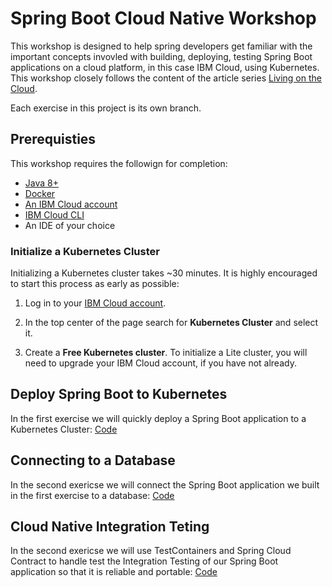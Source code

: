 # Spring Boot Cloud Native Workshop

This workshop is designed to help spring developers get familiar with the important concepts invovled with building, deploying, testing Spring Boot applications on a cloud platform, in this case IBM Cloud, using Kubernetes. This workshop closely follows the content of the article series [Living on the Cloud]((https://developer.ibm.com/series/living-on-the-cloud/)). 

Each exercise in this project is its own branch.

## Prerequisties 

This workshop requires the followign for completion: 

* [Java 8+](https://adoptopenjdk.net/)
* [Docker](https://www.docker.com/)
* [An IBM Cloud account](https://ibm.biz/BdzCAu)
* [IBM Cloud CLI](https://github.com/IBM-Cloud/ibm-cloud-cli-release/releases/)
* An IDE of your choice

### Initialize a Kubernetes Cluster

Initializing a Kubernetes cluster takes ~30 minutes. It is highly encouraged to start this process as early as possible: 

1. Log in to your [IBM Cloud account](http://cloud.ibm.com/). 

1. In the top center of the page search for **Kubernetes Cluster** and select it.

1. Create a **Free Kubernetes cluster**. To initialize a Lite cluster, you will need to upgrade your IBM Cloud account, if you have not already.

## Deploy Spring Boot to Kubernetes 

In the first exercise we will quickly deploy a Spring Boot application to a Kubernetes Cluster: [Code](https://github.com/wkorando/spring-boot-cloud-native-workshop/tree/1-deploying-spring-boot)

## Connecting to a Database

In the second exericse we will connect the Spring Boot application we built in the first exercise to a database: [Code](https://github.com/wkorando/spring-boot-cloud-native-workshop/tree/2-connecting-to-a-database)

## Cloud Native Integration Teting

In the second exericse we will use TestContainers and Spring Cloud Contract to handle test the Integration Testing of our Spring Boot application so that it is reliable and portable: [Code](https://github.com/wkorando/spring-boot-cloud-native-workshop/tree/3-cloud-native-integration-testing)